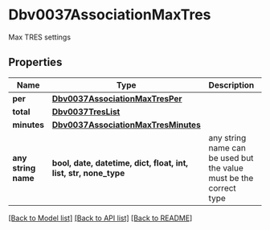 # Dbv0037AssociationMaxTres

Max TRES settings

## Properties
Name | Type | Description | Notes
------------ | ------------- | ------------- | -------------
**per** | [**Dbv0037AssociationMaxTresPer**](Dbv0037AssociationMaxTresPer.md) |  | [optional] 
**total** | [**Dbv0037TresList**](Dbv0037TresList.md) |  | [optional] 
**minutes** | [**Dbv0037AssociationMaxTresMinutes**](Dbv0037AssociationMaxTresMinutes.md) |  | [optional] 
**any string name** | **bool, date, datetime, dict, float, int, list, str, none_type** | any string name can be used but the value must be the correct type | [optional]

[[Back to Model list]](../README.md#documentation-for-models) [[Back to API list]](../README.md#documentation-for-api-endpoints) [[Back to README]](../README.md)


